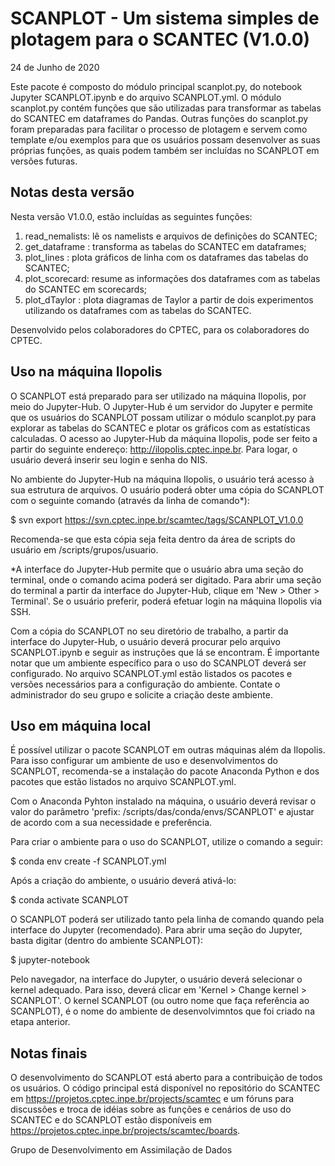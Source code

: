 # SCANPLOT - Um sistema simples de plotagem para o SCANTEC (V1.0.0)

24 de Junho de 2020

Este pacote é composto do módulo principal scanplot.py, do notebook Jupyter SCANPLOT.ipynb e do arquivo SCANPLOT.yml. O módulo scanplot.py contém funções que são utilizadas para transformar as tabelas do SCANTEC em dataframes do Pandas. Outras funções do scanplot.py foram preparadas para facilitar o processo de plotagem e servem como template e/ou exemplos para que os usuários possam desenvolver as suas próprias funções, as quais podem também ser incluídas no SCANPLOT em versões futuras.

## Notas desta versão

Nesta versão V1.0.0, estão incluídas as seguintes funções:

1. read_nemalists: lê os namelists e arquivos de definições do SCANTEC;
2. get_dataframe : transforma as tabelas do SCANTEC em dataframes;
3. plot_lines    : plota gráficos de linha com os dataframes das tabelas do SCANTEC;
4. plot_scorecard: resume as informações dos dataframes com as tabelas do SCANTEC em scorecards;    
5. plot_dTaylor  : plota diagramas de Taylor a partir de dois experimentos utilizando os dataframes com as tabelas do SCANTEC.

Desenvolvido pelos colaboradores do CPTEC, para os colaboradores do CPTEC.

## Uso na máquina Ilopolis

O SCANPLOT está preparado para ser utilizado na máquina Ilopolis, por meio do Jupyter-Hub. O Jupyter-Hub é um servidor do Jupyter e permite que os usuários do SCANPLOT possam utilizar o módulo scanplot.py para explorar as tabelas do SCANTEC e plotar os gráficos com as estatísticas calculadas. O acesso ao Jupyter-Hub da máquina Ilopolis, pode ser feito a partir do seguinte endereço: http://ilopolis.cptec.inpe.br. Para logar, o usuário deverá inserir seu login e senha do NIS.

No ambiente do Jupyter-Hub na máquina Ilopolis, o usuário terá acesso à sua estrutura de arquivos. O usuário poderá obter uma cópia do SCANPLOT com o seguinte comando (através da linha de comando*):

$ svn export https://svn.cptec.inpe.br/scamtec/tags/SCANPLOT_V1.0.0

Recomenda-se que esta cópia seja feita dentro da área de scripts do usuário em /scripts/grupos/usuario.

*A interface do Jupyter-Hub permite que o usuário abra uma seção do terminal, onde o comando acima poderá ser digitado. Para abrir uma seção do terminal a partir da interface do Jupyter-Hub, clique em 'New > Other > Terminal'. Se o usuário preferir, poderá efetuar login na máquina Ilopolis via SSH.

Com a cópia do SCANPLOT no seu diretório de trabalho, a partir da interface do Jupyter-Hub, o usuário deverá procurar pelo arquivo SCANPLOT.ipynb e seguir as instruções que lá se encontram. É importante notar que um ambiente específico para o uso do SCANPLOT deverá ser configurado. No arquivo SCANPLOT.yml estão listados os pacotes e versões necessários para a configuração do ambiente. Contate o administrador do seu grupo e solicite a criação deste ambiente.

## Uso em máquina local

É possível utilizar o pacote SCANPLOT em outras máquinas além da Ilopolis. Para isso configurar um ambiente de uso e desenvolvimentos do SCANPLOT, recomenda-se a instalação do pacote Anaconda Python e dos pacotes que estão listados no arquivo SCANPLOT.yml.

Com o Anaconda Pyhton instalado na máquina, o usuário deverá revisar o valor do parâmetro 'prefix: /scripts/das/conda/envs/SCANPLOT' e ajustar de acordo com a sua necessidade e preferência.

Para criar o ambiente para o uso do SCANPLOT, utilize o comando a seguir:

$ conda env create -f SCANPLOT.yml

Após a criação do ambiente, o usuário deverá ativá-lo:

$ conda activate SCANPLOT

O SCANPLOT poderá ser utilizado tanto pela linha de comando quando pela interface do Jupyter (recomendado). Para abrir uma seção do Jupyter, basta digitar (dentro do ambiente SCANPLOT):

$ jupyter-notebook

Pelo navegador, na interface do Jupyter, o usuário deverá selecionar o kernel adequado. Para isso, deverá clicar em 'Kernel > Change kernel > SCANPLOT'. O kernel SCANPLOT (ou outro nome que faça referência ao SCANPLOT), é o nome do ambiente de desenvolvimntos que foi criado na etapa anterior.

## Notas finais

O desenvolvimento do SCANPLOT está aberto para a contribuição de todos os usuários. O código principal está disponível no repositório do SCANTEC em https://projetos.cptec.inpe.br/projects/scamtec e um fóruns para discussões e troca de idéias sobre as funções e cenários de uso do SCANTEC e do SCANPLOT estão disponíveis em https://projetos.cptec.inpe.br/projects/scamtec/boards.

Grupo de Desenvolvimento em Assimilação de Dados
